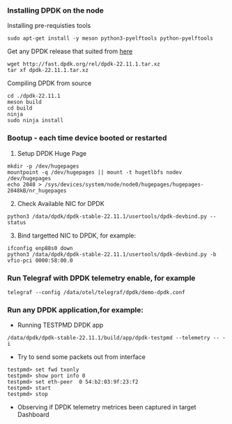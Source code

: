 ### Installing DPDK on the node
Installing pre-requisties tools
```
sudo apt-get install -y meson python3-pyelftools python-pyelftools
```
Get any DPDK release that suited from [here](http://core.dpdk.org/download/)
```
wget http://fast.dpdk.org/rel/dpdk-22.11.1.tar.xz
tar xf dpdk-22.11.1.tar.xz
```
Compiling DPDK from source
```
cd ./dpdk-22.11.1
meson build 
cd build
ninja 
sudo ninja install
```
### Bootup - each time device booted or restarted
1. Setup DPDK Huge Page
```
mkdir -p /dev/hugepages
mountpoint -q /dev/hugepages || mount -t hugetlbfs nodev /dev/hugepages
echo 2048 > /sys/devices/system/node/node0/hugepages/hugepages-2048kB/nr_hugepages
```

2. Check Available NIC for DPDK 
```
python3 /data/dpdk/dpdk-stable-22.11.1/usertools/dpdk-devbind.py --status
```

3. Bind targetted NIC to DPDK, for example:
```
ifconfig enp88s0 down 
python3 /data/dpdk/dpdk-stable-22.11.1/usertools/dpdk-devbind.py -b vfio-pci 0000:58:00.0
```

### Run Telegraf with DPDK telemetry enable, for example
```
telegraf --config /data/otel/telegraf/dpdk/demo-dpdk.conf
```
### Run any DPDK application,for example:
- Running TESTPMD DPDK app
```
/data/dpdk/dpdk-stable-22.11.1/build/app/dpdk-testpmd --telemetry -- -i
```
- Try to send some packets out from interface
```
testpmd> set fwd txonly
testpmd> show port info 0
testpmd> set eth-peer  0 54:b2:03:9f:23:f2
testpmd> start
testpmd> stop
```
- Observing if DPDK telemetry metrices been captured in target Dashboard



